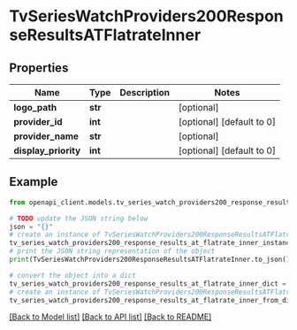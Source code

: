 # TvSeriesWatchProviders200ResponseResultsATFlatrateInner


## Properties

Name | Type | Description | Notes
------------ | ------------- | ------------- | -------------
**logo_path** | **str** |  | [optional] 
**provider_id** | **int** |  | [optional] [default to 0]
**provider_name** | **str** |  | [optional] 
**display_priority** | **int** |  | [optional] [default to 0]

## Example

```python
from openapi_client.models.tv_series_watch_providers200_response_results_at_flatrate_inner import TvSeriesWatchProviders200ResponseResultsATFlatrateInner

# TODO update the JSON string below
json = "{}"
# create an instance of TvSeriesWatchProviders200ResponseResultsATFlatrateInner from a JSON string
tv_series_watch_providers200_response_results_at_flatrate_inner_instance = TvSeriesWatchProviders200ResponseResultsATFlatrateInner.from_json(json)
# print the JSON string representation of the object
print(TvSeriesWatchProviders200ResponseResultsATFlatrateInner.to_json())

# convert the object into a dict
tv_series_watch_providers200_response_results_at_flatrate_inner_dict = tv_series_watch_providers200_response_results_at_flatrate_inner_instance.to_dict()
# create an instance of TvSeriesWatchProviders200ResponseResultsATFlatrateInner from a dict
tv_series_watch_providers200_response_results_at_flatrate_inner_from_dict = TvSeriesWatchProviders200ResponseResultsATFlatrateInner.from_dict(tv_series_watch_providers200_response_results_at_flatrate_inner_dict)
```
[[Back to Model list]](../README.md#documentation-for-models) [[Back to API list]](../README.md#documentation-for-api-endpoints) [[Back to README]](../README.md)


